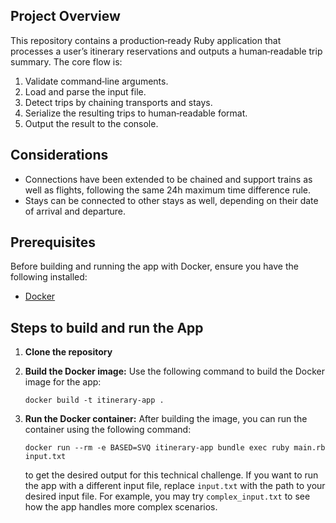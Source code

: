 ## Project Overview

This repository contains a production‑ready Ruby application that processes a user’s itinerary reservations and outputs a human‑readable trip summary. The core flow is:
1. Validate command‑line arguments.
2. Load and parse the input file.
3. Detect trips by chaining transports and stays.
4. Serialize the resulting trips to human‑readable format.
5. Output the result to the console.

## Considerations
- Connections have been extended to be chained and support trains as well as flights, following the same 24h maximum time difference rule.
- Stays can be connected to other stays as well, depending on their date of arrival and departure.



## Prerequisites

Before building and running the app with Docker, ensure you have the following installed:

- [Docker](https://www.docker.com/get-started)

## Steps to build and run the App

1. **Clone the repository**

2. **Build the Docker image:** Use the following command to build the Docker image for the app:
    ```
    docker build -t itinerary-app .
    ```
3. **Run the Docker container:** After building the image, you can run the container using the following command:
    ```
    docker run --rm -e BASED=SVQ itinerary-app bundle exec ruby main.rb input.txt
    ```
    to get the desired output for this technical challenge.
    If you want to run the app with a different input file, replace `input.txt` with the path to your desired input file.
    For example, you may try `complex_input.txt` to see how the app handles more complex scenarios.
